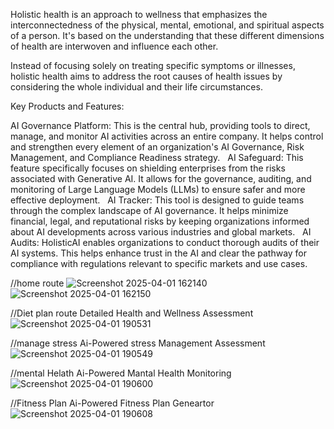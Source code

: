 Holistic health is an approach to wellness that emphasizes the interconnectedness of the physical, mental, emotional, and spiritual aspects of a person. It's based on the understanding that these different dimensions of health are interwoven and influence each other.

Instead of focusing solely on treating specific symptoms or illnesses, holistic health aims to address the root causes of health issues by considering the whole individual and their life circumstances.



Key Products and Features:

AI Governance Platform: This is the central hub, providing tools to direct, manage, and monitor AI activities across an entire company. It helps control and strengthen every element of an organization's AI Governance, Risk Management, and Compliance Readiness strategy.   
AI Safeguard: This feature specifically focuses on shielding enterprises from the risks associated with Generative AI. It allows for the governance, auditing, and monitoring of Large Language Models (LLMs) to ensure safer and more effective deployment.   
AI Tracker: This tool is designed to guide teams through the complex landscape of AI governance. It helps minimize financial, legal, and reputational risks by keeping organizations informed about AI developments across various industries and global markets.   
AI Audits: HolisticAI enables organizations to conduct thorough audits of their AI systems. This helps enhance trust in the AI and clear the pathway for compliance with regulations relevant to specific markets and use cases.



//home route
![Screenshot 2025-04-01 162140](https://github.com/user-attachments/assets/62460a2a-6d5f-48b6-b59d-ed04bd04361b)
![Screenshot 2025-04-01 162150](https://github.com/user-attachments/assets/443cf955-7498-4015-93d3-c7f400887442)


//Diet plan route
Detailed Health and Wellness Assessment
![Screenshot 2025-04-01 190531](https://github.com/user-attachments/assets/5ab83f90-b3c6-44dc-afa2-6cf4067c4de0)


//manage stress
Ai-Powered stress Management Assessment
![Screenshot 2025-04-01 190549](https://github.com/user-attachments/assets/0c1f752a-84dc-457b-a54f-1ba8285c9d11)

//mental Helath 
Ai-Powered Mantal Health Monitoring
![Screenshot 2025-04-01 190600](https://github.com/user-attachments/assets/85201ece-e49e-4e68-bbd6-7242f230b6a2)


//Fitness Plan 
Ai-Powered Fitness Plan Geneartor
![Screenshot 2025-04-01 190608](https://github.com/user-attachments/assets/e929a610-f9ea-4128-a1fa-122fc91afbbd)


